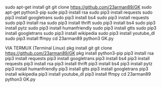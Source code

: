 sudo apt-get install git
git clone https://github.com/23arman89/GK
sudo apt-get python3-pip
sude pip3 install rsa
sudo pip3 install requests
sudo pip3 install googletrans
sudo pip3 install bs4
sudo pip3 install requests 
sudo pip3 install rsa
sudo pip3 install thrift
sudo pip3 install bs4
sudo pip3 install pytz
sudo pip3 install humanfriendly
sudo pip3 install gtts
sudo pip3 install googletrans
sudo pip3 install wikipedia
sudo pip3 install youtube_dl
sudo pip3 install ffmpy
cd 23arman89
python3 GK.py

VIA TERMUX (Terminal Linux)
pkg install git
git clone https://github.com/23arman89/GK
pkg install python3-pip
pip3 install rsa
pip3 install requests
pip3 install googletrans
pip3 install bs4
pip3 install requests 
pip3 install rsa
pip3 install thrift
pip3 install bs4
pip3 install pytz
pip3 install humanfriendly
pip3 install gtts
pip3 install googletrans
pip3 install wikipedia
pip3 install youtube_dl
pip3 install ffmpy
cd 23arman89
python3 GK.py
